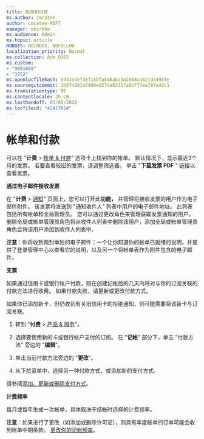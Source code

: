 ```yaml
---
title: 帐单和付款
ms.author: cmcatee
author: cmcatee-MSFT
manager: mnirkhe
ms.audience: Admin
ms.topic: article
ROBOTS: NOINDEX, NOFOLLOW
localization_priority: Normal
ms.collection: Adm_O365
ms.custom:
- "9001669"
- "3752"
ms.openlocfilehash: 5741edef38f15bfa546aba3a2868c4621da4934e
ms.sourcegitcommit: 1b674201a5460ed27da6331fa6b777ea787a4dc1
ms.translationtype: MT
ms.contentlocale: zh-CN
ms.lasthandoff: 03/05/2020
ms.locfileid: "42417654"
---
```

# <a name="billing-and-payment"></a>帐单和付款

可以在 "**计费** > [帐单 & 付款](https://go.microsoft.com/fwlink/p/?linkid=848039)" 选项卡上找到你的帐单。 默认情况下，显示最近3个月的发票。  若要查看较旧的发票，请调整筛选器。  单击 "**下载发票 PDF** " 链接以查看发票。

**通过电子邮件接收发票**

在 "**计费** > [通知](https://go.microsoft.com/fwlink/p/?linkid=853212)" 页面上，您可以打开此**功能，** 并管理将接收发票的用户作为电子邮件附件。 该发票将发送到 "通知收件人" 列表中用户的电子邮件地址。 此列表包括所有帐单和全局管理员。  您可以通过更改角色来管理获取发票通知的用户。  删除全局或帐单管理员角色将从收件人列表中删除该用户，添加全局或帐单管理员角色会将该用户添加到收件人列表中。

**注意**：你将收到两封单独的电子邮件：一个让你知道你的帐单已就绪的说明，并提供了登录管理中心以查看它的说明，以及另一个将帐单表作为附件包含的电子邮件。

**支票**

如果通过信用卡或银行帐户付款，则在创建记帐后的几天内将对与你的订阅关联的付款方法进行收费。  如果付款失败，请更新或更改付款方式。 

如果你已添加新卡，但仍收到有关旧信用卡的拒绝通知，则可能需要将该新卡与订阅关联。

1. 转到 "**付费** > [产品 & 服务](https://go.microsoft.com/fwlink/p/?linkid=842054)"。

2. 选择要使用新的卡或银行帐户支付的订阅。 在 "**记帐**" 部分下，单击 "付款方法" 旁边的 "**编辑**"。

3. 单击当前付款方法旁边的 "**更改**"。

4. 从下拉菜单中，选择另一种付款方式，或添加新的支付方式。

请参阅[添加、更新或删除支付方式](https://go.microsoft.com/fwlink/?linkid=2118133)。

**计费频率**

每月或每年生成一次帐单，具体取决于结帐时选择的计费频率。  

**注意**：如果进行了更改（如添加或删除许可证），则具有年度帐单的订单可能会收到帐单中期条款。  [更改你的记帐频率](https://go.microsoft.com/fwlink/?linkid=2119148)。
